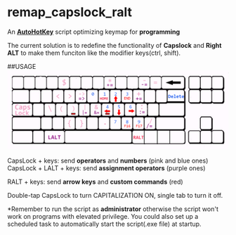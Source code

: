 # remap_capslock_ralt

An **[AutoHotKey](https://www.autohotkey.com/docs/misc/Remap.htm)** script optimizing keymap for **programming** 

The current solution is to redefine the functionality of **Capslock** and **Right ALT** to make them funciton like the modifier keys(ctrl, shift).

##USAGE
![usage](pic\usage.png)

CapsLock + keys: send **operators** and **numbers** (pink and blue ones)
CapsLock + LALT + keys: send **assignment operators** (purple ones) 

RALT + keys: send **arrow keys** and **custom commands** (red)

Double-tap CapsLock to turn CAPITALIZATION ON, single tab to turn it off.

*Remember to run the script as **administrator**  otherwise the script won't work on programs with elevated privilege. You could also set up a scheduled task to automatically start the script(.exe file) at startup.
